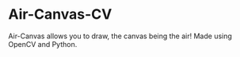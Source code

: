 # Air-Canvas-CV
Air-Canvas allows you to draw, the canvas being the air! Made using OpenCV and Python.
